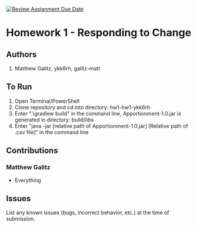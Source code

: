 [![Review Assignment Due Date](https://classroom.github.com/assets/deadline-readme-button-24ddc0f5d75046c5622901739e7c5dd533143b0c8e959d652212380cedb1ea36.svg)](https://classroom.github.com/a/NPfZwneM)
# Homework 1 - Responding to Change

## Authors
1) Matthew Galitz, ykk6rh, galitz-matt

## To Run
1) Open Terminal/PowerShell
2) Clone repository and cd into directory: hw1-hw1-ykk6rh
3) Enter ".\gradlew build" in the command line, Apportionment-1.0.jar is generated in directory: build/libs 
4) Enter "java -jar [relative path of Apportionment-1.0.jar] [Relative path of .csv file]" in the command line

## Contributions

### Matthew Galitz
* Everything

## Issues

List any known issues (bugs, incorrect behavior, etc.) at the time of submission.
